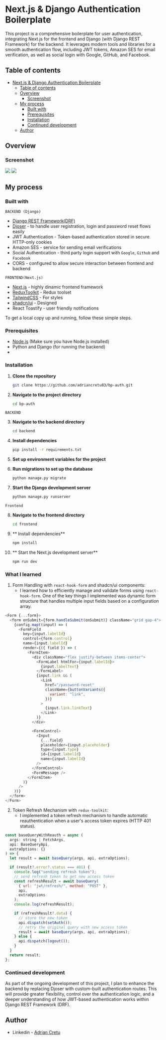 # Next.js & Django Authentication Boilerplate

This project is a comprehensive boilerplate for user authentication, integrating Next.js for the frontend and Django (with Django REST Framework) for the backend. It leverages modern tools and libraries for a smooth authentication flow, including JWT tokens, Amazon SES for email verification, as well as social login with Google, GitHub, and Facebook.

## Table of contents

- [Next.js \& Django Authentication Boilerplate](#nextjs--django-authentication-boilerplate)
  - [Table of contents](#table-of-contents)
  - [Overview](#overview)
    - [Screenshot](#screenshot)
  - [My process](#my-process)
    - [Built with](#built-with)
    - [Prerequisites](#prerequisites)
    - [Installation](#installation)
    - [Continued development](#continued-development)
  - [Author](#author)


## Overview

### Screenshot

![](./login.png)
![](./register.png)

## My process

### Built with

`BACKEND (Django)`

- [Django REST Framework(DRF)](https://www.django-rest-framework.org)
- [Djoser](https://djoser.readthedocs.io) - to handle user registration, login and password reset flows easily
- JWT Authentication - Token-based authentication stored in secure HTTP-only cookies
- Amazon SES - service for sending email verifications
- Social Authentication - third party login support with `Google`, `Github` and `Facebook`
- CORS - configured to allow secure interaction between frontend and backend

`FRONTEND(Next.js)`

- [Next.js](https://nextjs.org/docs) - highly dinamic frontend framework
- [ReduxToolkit](https://redux-toolkit.js.org/) - Redux toolset
- [TailwindCSS](https://tailwindcss.com) - For styles
- [shadcn/ui](https://ui.shadcn.com/) - Designed
- React Toastify - user friendly notifications


To get a local copy up and running, follow these simple steps.

### Prerequisites

- [Node.js](https://nodejs.org/) (Make sure you have Node.js installed)
- Python and Django (for running the backend)
-

### Installation

1. **Clone the repository**

   ```bash
   git clone https://github.com/adriancretu03/bp-auth.git
    ```

2. **Navigate to the project directory**

   ```bash
   cd bp-auth
    ```


`BACKEND`


3. **Navigate to the backend directory**

    ```bash
   cd backend
    ```

4. **Install dependencies**

   ```bash
   pip install -r requirements.txt
    ```

5. **Set up environment variables for the project**


6. **Run migrations to set up the database**

   ```bash
   python manage.py migrate
    ```

7. **Start the Django development server**

   ```bash
   python manage.py runserver
    ```


`Frontend`

8. **Navigate to the frontend directory**

    ```bash
   cd frontend
    ```

9. ** Install dependencies**

    ```bash
    npm install
    ```

10. ** Start the Next.js development server**

    ```bash
    npm run dev
    ```


### What I learned

1.  Form Handling with `react-hook-form` and shadcn/ui components:
    - I learned how to efficiently manage and validate forms using `react-hook-form`. One of the key things I implemented was dynamic form structure that handles multiple input fields based on a configuration array.

```js
<Form {...form}>
  <form onSubmit={form.handleSubmit(onSubmit)} className="grid gap-4">
    {config.map((input) => (
      <FormField
        key={input.labelId}
        control={form.control}
        name={input.labelId}
        render={({ field }) => (
          <FormItem>
            <div className="flex justify-between items-center">
              <FormLabel htmlFor={input.labelId}>
                {input.labelText}
              </FormLabel>
              {input.link && (
                <Link
                  href="/password-reset"
                  className={buttonVariants({
                    variant: "link",
                  })}
                >
                  {input.link.linkText}
                </Link>
              )}
            </div>

            <FormControl>
              <Input
                {...field}
                placeholder={input.placeholder}
                type={input.type}
                id={input.labelId}
                name={input.labelId}
              />
            </FormControl>
            <FormMessage />
          </FormItem>
        )}
      />
    ))}
  </form>
</Form>
```

2. Token Refresh Mechanism with `redux-toolkit`:
   - I implemented a token refresh mechanism to handle automatic reauthentication when a user's access token expires (HTTP 401 status).

```js
const baseQueryWithReauth = async (
  args: string | FetchArgs,
  api: BaseQueryApi,
  extraOptions: {}
) => {
  let result = await baseQuery(args, api, extraOptions);

  if (result?.error?.status === 401) {
    console.log("sending refresh token");
    // send refresh token to get new access token
    const refreshResult = await baseQuery(
      { url: "jwt/refresh/", method: "POST" },
      api,
      extraOptions
    );
    console.log(refreshResult);

    if (refreshResult?.data) {
      // store the new token
      api.dispatch(setAuth());
      // retry the original query with new access token
      result = await baseQuery(args, api, extraOptions);
    } else {
      api.dispatch(logout());
    }
  }
  return result;
};
```

### Continued development

As part of the ongoing development of this project, I plan to enhance the backend by replacing Djoser with custom-built authentication routes. This will provide greater flexibility, control over the authentication logic, and a deeper understanding of how JWT-based authentication works within Django REST Framework (DRF).

## Author

- Linkedin - [Adrian Cretu](https://www.linkedin.com/in/adriancretu03/)